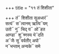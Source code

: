 +++
title = "११ तं शिशीता"

+++
तं᳓ शिशीता सुअध्वरं᳓  
सत्यं᳓ स᳓त्वानम् ऋत्वि᳓यम्  
उतो᳓ नु᳓ चिद् य᳓ ओ᳓हत  
आण्डा᳓ शु᳓ष्णस्य भे᳓दति  
अ᳓जैः सु᳓वर्वतीर् अपो᳓  
न᳓भन्ताम् अन्यके᳓ समे